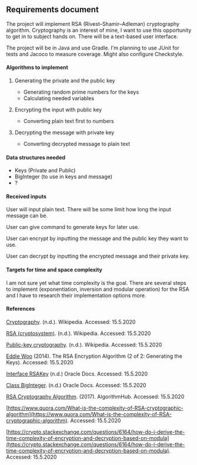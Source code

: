 ## Requirements document

The project will implement RSA (Rivest–Shamir–Adleman) cryptography algorithm. Cryptography is an interest of mine, I want to use this opportunity to get in to subject hands on. There will be a text-based user interface.

The project will be in Java and use Gradle. I'm planning to use JUnit for tests and Jacoco to measure coverage. Might also configure Checkstyle.

#### Algorithms to implement

1. Generating the private and the public key

   * Generating random prime numbers for the keys
   * Calculating needed variables

2. Encrypting the input with public key

   * Converting plain text first to numbers

3. Decrypting the message with private key

   * Converting decrypted message to plain text

#### Data structures needed

* Keys (Private and Public)
* BigInteger (to use in keys and message)
* ? 

#### Received inputs

User will input plain text. There will be some limit how long the input message can be.

User can give command to generate keys for later use. 

User can encrypt by inputting the message and the public key they want to use.

User can decrypt by inputting the encrypted message and their private key.

#### Targets for time and space complexity

I am not sure yet what time complexity is the goal. There are several steps to implement (exponentiation, inversion and modular operation) for the RSA and I have to research their implementation options more.

#### References

[Cryptography](https://en.wikipedia.org/wiki/Cryptography). (n.d.). Wikipedia. Accessed: 15.5.2020

[RSA (cryptosystem)](https://en.wikipedia.org/wiki/RSA_(cryptosystem)). (n.d.). Wikipedia. Accessed: 15.5.2020

[Public-key cryptography](https://en.wikipedia.org/wiki/Public-key_cryptography). (n.d.). Wikipedia. Accessed: 15.5.2020

[Eddie Woo](https://www.youtube.com/watch?v=oOcTVTpUsPQ) (2014). The RSA Encryption Algorithm (2 of 2: Generating the Keys). Accessed: 15.5.2020

[Interface RSAKey](https://docs.oracle.com/en/java/javase/11/docs/api/java.base/java/security/interfaces/RSAKey.html) (n.d.) Oracle Docs. Accessed: 15.5.2020

[Class BigInteger](https://docs.oracle.com/en/java/javase/11/docs/api/java.base/java/math/BigInteger.html). (n.d.) Oracle Docs. Accessed: 15.5.2020

[RSA Cryptography Algorithm](http://algohub.me/algo/rsa-cryptography-algorithm.html). (2017). AlgorithmHub. Accessed: 15.5.2020

[https://www.quora.com/What-is-the-complexity-of-RSA-cryptographic-algorithm](https://www.quora.com/What-is-the-complexity-of-RSA-cryptographic-algorithm). Accessed: 15.5.2020

[https://crypto.stackexchange.com/questions/6164/how-do-i-derive-the-time-complexity-of-encryption-and-decryption-based-on-modula](https://crypto.stackexchange.com/questions/6164/how-do-i-derive-the-time-complexity-of-encryption-and-decryption-based-on-modula). Accessed: 15.5.2020
